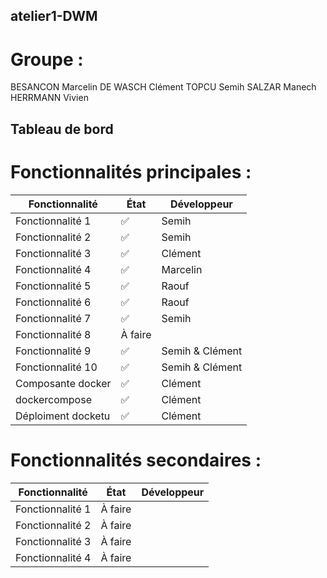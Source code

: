 ## atelier1-DWM

# Groupe :

BESANCON Marcelin DE WASCH Clément TOPCU Semih SALZAR Manech HERRMANN Vivien

## Tableau de bord

# Fonctionnalités principales :

| Fonctionnalité     | État    | Développeur     |
| ------------------ | ------- | --------------- |
| Fonctionnalité 1   | ✅      | Semih           |
| Fonctionnalité 2   | ✅      | Semih           |
| Fonctionnalité 3   | ✅      | Clément         |
| Fonctionnalité 4   | ✅      | Marcelin        |
| Fonctionnalité 5   | ✅      | Raouf           |
| Fonctionnalité 6   | ✅      | Raouf           |
| Fonctionnalité 7   | ✅      | Semih           |
| Fonctionnalité 8   | À faire |                 |
| Fonctionnalité 9   | ✅      | Semih & Clément |
| Fonctionnalité 10  | ✅      | Semih & Clément |
| Composante docker  | ✅      | Clément         |
| dockercompose      | ✅      | Clément         |
| Déploiment docketu | ✅      | Clément         |

# Fonctionnalités secondaires :

| Fonctionnalité   | État    | Développeur |
| ---------------- | ------- | ----------- |
| Fonctionnalité 1 | À faire |             |
| Fonctionnalité 2 | À faire |             |
| Fonctionnalité 3 | À faire |             |
| Fonctionnalité 4 | À faire |             |
